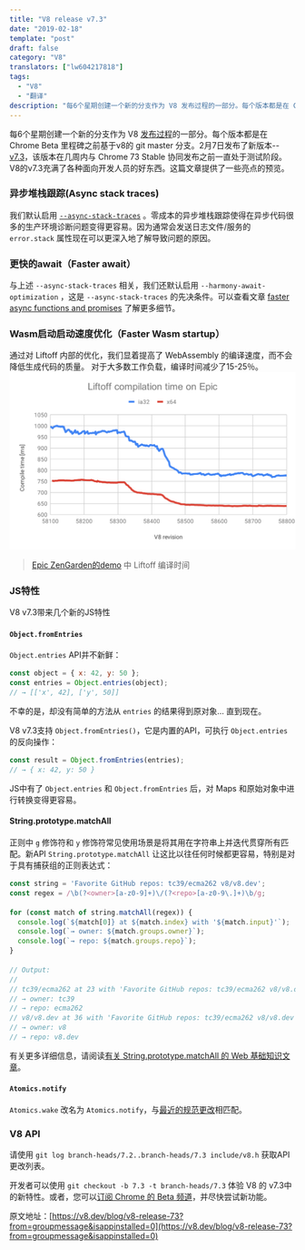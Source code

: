 ```yaml
---
title: "V8 release v7.3"
date: "2019-02-18"
template: "post"
draft: false
category: "V8"
translators: ["lw604217818"]
tags:
  - "V8"
  - "翻译"
description: "每6个星期创建一个新的分支作为 V8 发布过程的一部分。每个版本都是在 Chrome Beta 里程碑之前基于 v8 的 git master 分支。2月7日发布了新版本--v7.3，该版本在几周内与 Chrome 73 Stable 协同发布之前一直处于测试阶段。V8的v7.3充满了各种面向开发人员的好东西。这篇文章提供了一些亮点的预览"
---
```

每6个星期创建一个新的分支作为 V8 [发布过程](https://v8.dev/docs/release-process)的一部分。每个版本都是在 Chrome Beta 里程碑之前基于v8的 git master 分支。2月7日发布了新版本--[v7.3](https://chromium.googlesource.com/v8/v8.git/+log/branch-heads/7.3)，该版本在几周内与 Chrome 73 Stable 协同发布之前一直处于测试阶段。V8的v7.3充满了各种面向开发人员的好东西。这篇文章提供了一些亮点的预览。

### 异步堆栈跟踪(Async stack traces)
我们默认启用 [`--async-stack-traces`](https://v8.dev/blog/fast-async#improved-developer-experience) 。零成本的异步堆栈跟踪使得在异步代码很多的生产环境诊断问题变得更容易。因为通常会发送日志文件/服务的 `error.stack` 属性现在可以更深入地了解导致问题的原因。

### 更快的await（Faster await）
与上述 `--async-stack-traces` 相关，我们还默认启用 `--harmony-await-optimization` ，这是 `--async-stack-traces` 的先决条件。可以查看文章 [faster async functions and promises](https://v8.dev/blog/fast-async#await-under-the-hood) 了解更多细节。

### Wasm启动启动速度优化（Faster Wasm startup）
通过对 Liftoff 内部的优化，我们显着提高了 WebAssembly 的编译速度，而不会降低生成代码的质量。 对于大多数工作负载，编译时间减少了15-25％。
![终端运行结果](./images/liftoff-epic.svg)
>[Epic ZenGarden的demo](https://s3.amazonaws.com/mozilla-games/ZenGarden/EpicZenGarden.html) 中 Liftoff 编译时间
### JS特性
V8 v7.3带来几个新的JS特性
#### `Object.fromEntries`
`Object.entries` API并不新鲜：
```js
const object = { x: 42, y: 50 };
const entries = Object.entries(object);
// → [['x', 42], ['y', 50]]
```
不幸的是，却没有简单的方法从 `entries` 的结果得到原对象...
直到现在。

V8 v7.3支持 `Object.fromEntries()`，它是内置的API，可执行 `Object.entries` 的反向操作：
```js
const result = Object.fromEntries(entries);
// → { x: 42, y: 50 }
```
JS中有了 `Object.entries` 和 `Object.fromEntries` 后，对 Maps 和原始对象中进行转换变得更容易。
#### String.prototype.matchAll
正则中 `g` 修饰符和 `y` 修饰符常见使用场景是将其用在字符串上并迭代贯穿所有匹配。新API `String.prototype.matchAll` 让这比以往任何时候都更容易，特别是对于具有捕获组的正则表达式：
```js
const string = 'Favorite GitHub repos: tc39/ecma262 v8/v8.dev';
const regex = /\b(?<owner>[a-z0-9]+)\/(?<repo>[a-z0-9\.]+)\b/g;

for (const match of string.matchAll(regex)) {
  console.log(`${match[0]} at ${match.index} with '${match.input}'`);
  console.log(`→ owner: ${match.groups.owner}`);
  console.log(`→ repo: ${match.groups.repo}`);
}

// Output:
//
// tc39/ecma262 at 23 with 'Favorite GitHub repos: tc39/ecma262 v8/v8.dev'
// → owner: tc39
// → repo: ecma262
// v8/v8.dev at 36 with 'Favorite GitHub repos: tc39/ecma262 v8/v8.dev'
// → owner: v8
// → repo: v8.dev
```
有关更多详细信息，请阅读[有关 String.prototype.matchAll 的 Web 基础知识文章](https://developers.google.com/web/updates/2019/02/string-matchall)。
#### `Atomics.notify`
`Atomics.wake` 改名为 `Atomics.notify`，与[最近的规范更改](https://github.com/tc39/ecma262/pull/1220)相匹配。

### V8 API

请使用 `git log branch-heads/7.2..branch-heads/7.3 include/v8.h` 获取API更改列表。


开发者可以使用 `git checkout -b 7.3 -t branch-heads/7.3` 体验 V8 的 v7.3中的新特性。或者，您可以[订阅 Chrome 的 Beta 频道](https://www.google.com/chrome/browser/beta.html)，并尽快尝试新功能。

原文地址：[https://v8.dev/blog/v8-release-73?from=groupmessage&isappinstalled=0](https://v8.dev/blog/v8-release-73?from=groupmessage&isappinstalled=0)
